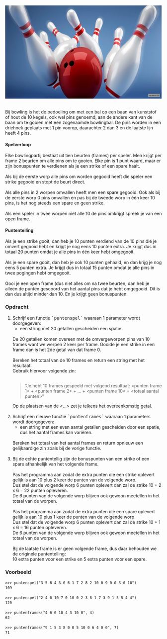 
<br>  
<div class="dodona-centered-group"><img src="media/bowling.png" width="600" height="300"></div>
<br>
  
Bij bowling is het de bedoeling om met een bal op een baan van kunststof of hout de 10 kegels, ook wel pins genoemd, aan de andere kant van de baan om te gooien met een zogenaamde bowlingbal. De pins worden in een driehoek geplaats met 1 pin voorop, daarachter 2 dan 3 en de laatste lijn heeft 4 pins.

#### Spelverloop

Elke bowlingpartij bestaat uit tien beurten (frames) per speler. Men krijgt per frame 2 beurten om alle pins om te gooien. Elke pin is 1 punt waard, maar er zijn bonuspunten te verdienen als je een strike of een spare haalt.  
<br>
Als bij de eerste worp alle pins om worden gegooid heeft die speler een strike gegooid en stopt de beurt direct.  
<br>
Als alle pins in 2 worpen omvallen heeft men een spare gegooid. Ook als bij de eerste worp 0 pins omvallen en pas bij de tweede worp in één keer 10 pins, is het nog steeds een spare en geen strike.  
<br>
Als een speler in twee worpen niet alle 10 de pins omkrijgt spreek je van een open frame.

#### Puntentelling

Als je een strike gooit, dan heb je 10 punten verdiend van de 10 pins die je omvert gegooid hebt en krijgt je nog eens 10 punten extra. Je krijgt dus in totaal 20 punten omdat je alle pins in één keer hebt omgegooit.   
<br>
Als je een spare gooit, dan heb je ook 10 punten gehaald, en dan krijg je nog eens 5 punten extra. Je krijgt dus in totaal 15 punten omdat je alle pins in twee pogingen hebt omgegooit.  
<br>
Gooi je een open frame (dus niet alles om na twee beurten, dan heb je alleen de punten gescoord van het aantal pins dat je hebt omgegooid. Dit is dan dus altijd minder dan 10. En je krijgt geen bonuspunten.

### Opdracht

<ol>
  <li>Schrijf een functie <samp>`puntenspel`</samp> waaraan 1 parameter wordt doorgegeven:<br>
    <ul><li>een string met 20 getallen gescheiden een spatie.</li></ul>
        <br>
        De 20 getallen komen overeen met de omvergeworpen pins van 10 frames want we werpen 2 keer per frame.  
        Gooide je een strike in een frame dan is het 2de getal van dat frame 0.
    <br><br>
   Bereken het totaal van de 10 frames en return een string met het resultaat.<br>
   Gebruik hiervoor volgende zin:<br><br>
   <blockquote>
        “Je hebt 10 frames gespeeld met volgend resultaat: &lt;punten frame 1&gt; + &lt;punten frame 2&gt; + … + &lt;punten frame 10&gt; = &lt;totaal aantal punten&gt;”
  </blockquote>  
  Op de plaatsen van de <...> zet je telkens het overeenkomstig getal.
  </li><br>
  
  <li>Schrijf een nieuwe functie <samp>`puntenframes`</samp> waaraan 1 parameters wordt doorgegeven:<br>
    <ul><li>een string met een even aantal getallen gescheiden door een spatie, dus het aantal frames kan variëren.</li></ul>
    <br>
    Bereken het totaal van het aantal frames en return opnieuw een gelijkaardige zin zoals bij de vorige functie.
  </li><br>
  
  <li>
    Bij de echte puntentellig zijn de bonuspunten van een strike of een spare afhankelijk van het volgende frame.<br><br>
    Pas het programma aan zodat de extra punten die een strike oplevert gelijk is aan 10 plus 2 keer de punten van de volgende worp.<br>
    Dus stel dat de volgende worp 6 punten oplevert dan zal de strike 10 + 2 x 6 = 22 punten opleveren.<br>
    De 6 punten van de volgende worp blijven ook gewoon meetellen in het totaal van de worpen.<br><br>
    Pas het programma aan zodat de extra punten die een spare oplevert gelijk is aan 10 plus 1 keer de punten van de volgende worp.<br>
    Dus stel dat de volgende worp 6 punten oplevert dan zal de strike 10 + 1 x 6 = 16 punten opleveren.<br>
    De 6 punten van de volgende worp blijven ook gewoon meetellen in het totaal van de worpen.<br><br>
    Bij de laatste frame is er geen volgende frame, dus daar behouden we de originele puntentelling:<br>
    10 extra punten voor een strike en 5 extra punten voor een spare.
  </li>  
</ol>


### Voorbeeld

    >>> puntenspel("3 5 6 4 3 0 6 1 7 2 8 2 10 0 9 0 0 3 0 10")
    109

    >>> puntenspel("2 4 0 10 7 0 10 0 2 3 8 1 7 3 9 1 5 5 4 4")
    120
    
    >>> puntenframes("4 6 0 10 4 3 10 0", 4)
    62
    
    >>> puntenframes("9 1 5 3 8 0 0 5 10 0 6 4 0 0", 7)
    71
